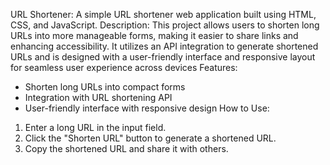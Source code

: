 URL Shortener:
A simple URL shortener web application built using HTML, CSS, and JavaScript.
Description:
This project allows users to shorten long URLs into more manageable forms, making it easier to share links and enhancing accessibility. It utilizes an API integration to generate shortened URLs and is designed with a user-friendly interface and responsive layout for seamless user experience across devices
Features:
- Shorten long URLs into compact forms
- Integration with URL shortening API
- User-friendly interface with responsive design
How to Use:
1. Enter a long URL in the input field.
2. Click the "Shorten URL" button to generate a shortened URL.
3. Copy the shortened URL and share it with others.
